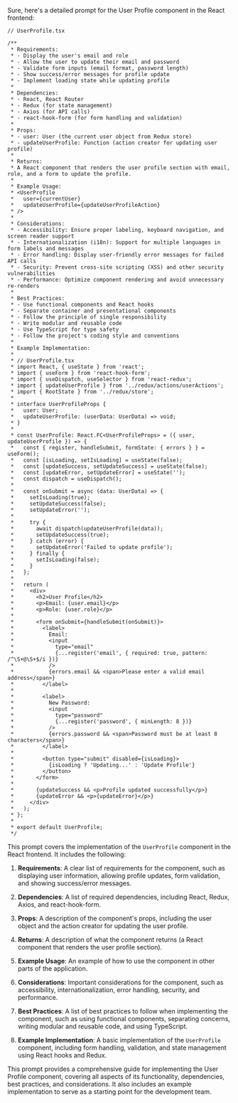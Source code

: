 Sure, here's a detailed prompt for the User Profile component in the React frontend:

```tsx
// UserProfile.tsx

/**
 * Requirements:
 * - Display the user's email and role
 * - Allow the user to update their email and password
 * - Validate form inputs (email format, password length)
 * - Show success/error messages for profile update
 * - Implement loading state while updating profile
 *
 * Dependencies:
 * - React, React Router
 * - Redux (for state management)
 * - Axios (for API calls)
 * - react-hook-form (for form handling and validation)
 *
 * Props:
 * - user: User (the current user object from Redux store)
 * - updateUserProfile: Function (action creator for updating user profile)
 *
 * Returns:
 * A React component that renders the user profile section with email, role, and a form to update the profile.
 *
 * Example Usage:
 * <UserProfile
 *   user={currentUser}
 *   updateUserProfile={updateUserProfileAction}
 * />
 *
 * Considerations:
 * - Accessibility: Ensure proper labeling, keyboard navigation, and screen reader support
 * - Internationalization (i18n): Support for multiple languages in form labels and messages
 * - Error handling: Display user-friendly error messages for failed API calls
 * - Security: Prevent cross-site scripting (XSS) and other security vulnerabilities
 * - Performance: Optimize component rendering and avoid unnecessary re-renders
 *
 * Best Practices:
 * - Use functional components and React hooks
 * - Separate container and presentational components
 * - Follow the principle of single responsibility
 * - Write modular and reusable code
 * - Use TypeScript for type safety
 * - Follow the project's coding style and conventions
 *
 * Example Implementation:
 *
 * // UserProfile.tsx
 * import React, { useState } from 'react';
 * import { useForm } from 'react-hook-form';
 * import { useDispatch, useSelector } from 'react-redux';
 * import { updateUserProfile } from '../redux/actions/userActions';
 * import { RootState } from '../redux/store';
 *
 * interface UserProfileProps {
 *   user: User;
 *   updateUserProfile: (userData: UserData) => void;
 * }
 *
 * const UserProfile: React.FC<UserProfileProps> = ({ user, updateUserProfile }) => {
 *   const { register, handleSubmit, formState: { errors } } = useForm();
 *   const [isLoading, setIsLoading] = useState(false);
 *   const [updateSuccess, setUpdateSuccess] = useState(false);
 *   const [updateError, setUpdateError] = useState('');
 *   const dispatch = useDispatch();
 *
 *   const onSubmit = async (data: UserData) => {
 *     setIsLoading(true);
 *     setUpdateSuccess(false);
 *     setUpdateError('');
 *
 *     try {
 *       await dispatch(updateUserProfile(data));
 *       setUpdateSuccess(true);
 *     } catch (error) {
 *       setUpdateError('Failed to update profile');
 *     } finally {
 *       setIsLoading(false);
 *     }
 *   };
 *
 *   return (
 *     <div>
 *       <h2>User Profile</h2>
 *       <p>Email: {user.email}</p>
 *       <p>Role: {user.role}</p>
 *
 *       <form onSubmit={handleSubmit(onSubmit)}>
 *         <label>
 *           Email:
 *           <input
 *             type="email"
 *             {...register('email', { required: true, pattern: /^\S+@\S+$/i })}
 *           />
 *           {errors.email && <span>Please enter a valid email address</span>}
 *         </label>
 *
 *         <label>
 *           New Password:
 *           <input
 *             type="password"
 *             {...register('password', { minLength: 8 })}
 *           />
 *           {errors.password && <span>Password must be at least 8 characters</span>}
 *         </label>
 *
 *         <button type="submit" disabled={isLoading}>
 *           {isLoading ? 'Updating...' : 'Update Profile'}
 *         </button>
 *       </form>
 *
 *       {updateSuccess && <p>Profile updated successfully</p>}
 *       {updateError && <p>{updateError}</p>}
 *     </div>
 *   );
 * };
 *
 * export default UserProfile;
 */
```

This prompt covers the implementation of the `UserProfile` component in the React frontend. It includes the following:

1. **Requirements**: A clear list of requirements for the component, such as displaying user information, allowing profile updates, form validation, and showing success/error messages.

2. **Dependencies**: A list of required dependencies, including React, Redux, Axios, and react-hook-form.

3. **Props**: A description of the component's props, including the user object and the action creator for updating the user profile.

4. **Returns**: A description of what the component returns (a React component that renders the user profile section).

5. **Example Usage**: An example of how to use the component in other parts of the application.

6. **Considerations**: Important considerations for the component, such as accessibility, internationalization, error handling, security, and performance.

7. **Best Practices**: A list of best practices to follow when implementing the component, such as using functional components, separating concerns, writing modular and reusable code, and using TypeScript.

8. **Example Implementation**: A basic implementation of the `UserProfile` component, including form handling, validation, and state management using React hooks and Redux.

This prompt provides a comprehensive guide for implementing the User Profile component, covering all aspects of its functionality, dependencies, best practices, and considerations. It also includes an example implementation to serve as a starting point for the development team.